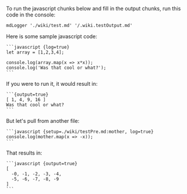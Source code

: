 To run the javascript chunks below and fill in the output chunks,
run this code in the console:

    mdLogger './wiki/test.md' '/.wiki.testOutput.md'

Here is some sample javascript code:

    ```javascript {log=true}
    let array = [1,2,3,4];

    console.log(array.map(x => x*x));
    console.log('Was that cool or what?');
    ```

If you were to run it, it would result in:

    ```{output=true}
    [ 1, 4, 9, 16 ]
    Was that cool or what?
    ```

But let's pull from another file:

    ```javascript {setup=./wiki/testPre.md:mother, log=true}
    console.log(mother.map(x => -x));
    ```

That results in:

    ```javascript {output=true}
    [
      -0, -1, -2, -3, -4,
      -5, -6, -7, -8, -9
    ]
    ```

